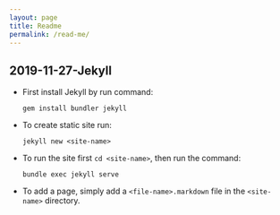 ```yaml
---
layout: page
title: Readme
permalink: /read-me/
---
```


## 2019-11-27-Jekyll

* First install Jekyll by run command:

    `gem install bundler jekyll`

* To create static site run:

    `jekyll new <site-name>`

* To run the site first `cd <site-name>`, then run the command:

    `bundle exec jekyll serve`

* To add a page, simply add a `<file-name>.markdown` file in the `<site-name>` directory.

    

